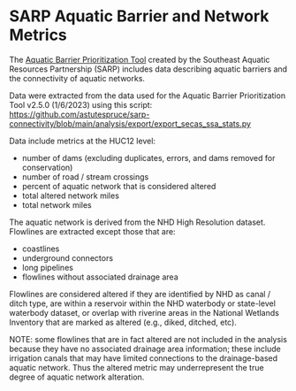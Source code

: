 # SARP Aquatic Barrier and Network Metrics

The [Aquatic Barrier Prioritization Tool](https://connectivity.sarpdata.com/)
created by the Southeast Aquatic Resources Partnership (SARP) includes data
describing aquatic barriers and the connectivity of aquatic networks.

Data were extracted from the data used for the Aquatic Barrier Prioritization
Tool v2.5.0 (1/6/2023) using this script:
https://github.com/astutespruce/sarp-connectivity/blob/main/analysis/export/export_secas_ssa_stats.py

Data include metrics at the HUC12 level:

- number of dams (excluding duplicates, errors, and dams removed for conservation)
- number of road / stream crossings
- percent of aquatic network that is considered altered
- total altered network miles
- total network miles

The aquatic network is derived from the NHD High Resolution dataset. Flowlines
are extracted except those that are:

- coastlines
- underground connectors
- long pipelines
- flowlines without associated drainage area

Flowlines are considered altered if they are identified by NHD as canal / ditch
type, are within a reservoir within the NHD waterbody or state-level waterbody
dataset, or overlap with riverine areas in the National Wetlands Inventory
that are marked as altered (e.g., diked, ditched, etc).

NOTE: some flowlines that are in fact altered are not included in the analysis
because they have no associated drainage area information; these include
irrigation canals that may have limited connections to the drainage-based aquatic
network. Thus the altered metric may underrepresent the true degree of aquatic
network alteration.
